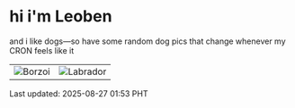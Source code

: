 # hi i'm Leoben

and i like dogs—so have some random dog pics that change whenever my CRON feels like it

|  |  |
|--------|----------|
| ![Borzoi](https://random-dog-vercel.vercel.app/api/random-borzoi?v=1756230824) | ![Labrador](https://random-dog-vercel.vercel.app/api/random-labrador?v=1756230824) |

Last updated: 2025-08-27 01:53 PHT
